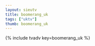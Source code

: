 ```yaml
--- 
layout: sieutv
title: boomerang_uk
tags: ["uktv"]
thumb: boomerang_uk
---
```

{% include tvadv key=boomerang_uk %}
